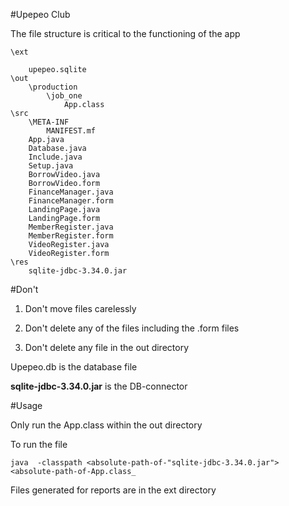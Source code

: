 #Upepeo Club

The file structure is critical to the functioning of the app

    \ext

        upepeo.sqlite
    \out
        \production
            \job_one
                App.class
    \src
        \META-INF
            MANIFEST.mf
        App.java
        Database.java
        Include.java
        Setup.java
        BorrowVideo.java
        BorrowVideo.form
        FinanceManager.java
        FinanceManager.form
        LandingPage.java
        LandingPage.form
        MemberRegister.java
        MemberRegister.form
        VideoRegister.java
        VideoRegister.form
    \res
        sqlite-jdbc-3.34.0.jar

#Don't

1. Don't move files carelessly

2. Don't delete any of the files including the .form files

3. Don't delete any file in the out directory

Upepeo.db is the database file

**sqlite-jdbc-3.34.0.jar** is the DB-connector 

#Usage

Only run the App.class within the out directory

To run the file

    java  -classpath <absolute-path-of-"sqlite-jdbc-3.34.0.jar"> <absolute-path-of-App.class_


Files generated for reports are in the ext directory